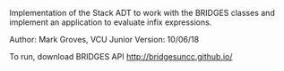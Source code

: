 Implementation of the Stack ADT to work with the BRIDGES classes and implement an
application to evaluate infix expressions.

Author: Mark Groves, VCU Junior
Version: 10/06/18

To run, download BRIDGES API http://bridgesuncc.github.io/